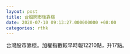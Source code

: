 ```yaml
---
layout: post
title: 台股開市後靠穩
date: 2020-07-10 09:13:27.000000000 +08:00
categories: rthk
---
```


台灣股市靠穩。加權指數較早時報12210點，升17點。
